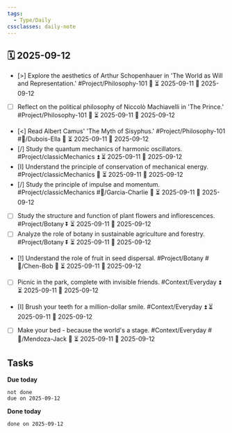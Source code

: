 ```yaml
---
tags:
  - Type/Daily
cssclasses: daily-note
---
```


## 🗓️ 2025-09-12

- [>] Explore the aesthetics of Arthur Schopenhauer in 'The World as Will and Representation.' #Project/Philosophy-101 🔽 ⏳ 2025-09-11 📅 2025-09-12
- [ ] Reflect on the political philosophy of Niccolò Machiavelli in 'The Prince.' #Project/Philosophy-101 🔼 ⏳ 2025-09-11 📅 2025-09-12
- [<] Read Albert Camus' 'The Myth of Sisyphus.' #Project/Philosophy-101 #👤/Dubois-Ella 🔺 ⏳ 2025-09-11 📅 2025-09-12
- [/] Study the quantum mechanics of harmonic oscillators. #Project/classicMechanics ⏫ ⏳ 2025-09-11 📅 2025-09-12
- [I] Understand the principle of conservation of mechanical energy. #Project/classicMechanics 🔼 ⏳ 2025-09-11 📅 2025-09-12
- [/] Study the principle of impulse and momentum. #Project/classicMechanics #👤/Garcia-Charlie 🔽 ⏳ 2025-09-11 📅 2025-09-12
- [ ] Study the structure and function of plant flowers and inflorescences. #Project/Botany ⏬ ⏳ 2025-09-11 📅 2025-09-12
- [ ] Analyze the role of botany in sustainable agriculture and forestry. #Project/Botany ⏬ ⏳ 2025-09-11 📅 2025-09-12
- [!] Understand the role of fruit in seed dispersal. #Project/Botany #👤/Chen-Bob 🔺 ⏳ 2025-09-11 📅 2025-09-12
- [ ] Picnic in the park, complete with invisible friends. #Context/Everyday ⏫ ⏳ 2025-09-11 📅 2025-09-12
- [I] Brush your teeth for a million-dollar smile. #Context/Everyday ⏫ ⏳ 2025-09-11 📅 2025-09-12
- [ ] Make your bed - because the world's a stage. #Context/Everyday #👤/Mendoza-Jack 🔽 ⏳ 2025-09-11 📅 2025-09-12

## Tasks

**Due today**

```tasks
not done
due on 2025-09-12
```

**Done today**

```tasks
done on 2025-09-12
```
            